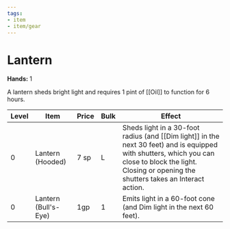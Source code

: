 ```yaml
---
tags:
- item
- item/gear
---
```

# Lantern

**Hands:** 1

A lantern sheds bright light and requires 1 pint of [[Oil]] to function for 6 hours.

| **Level** | **Item**             | **Price** | Bulk | Effect                                                                                                                                                                                                   |
| --------- | -------------------- | --------- | ---- | -------------------------------------------------------------------------------------------------------------------------------------------------------------------------------------------------------- |
| 0         | Lantern (Hooded)     | 7 sp      | L    | Sheds light in a 30-foot radius (and [[Dim light]] in the next 30 feet) and is equipped with shutters, which you can close to block the light. Closing or opening the shutters takes an Interact action. |
| 0         | Lantern (Bull's-Eye) | 1gp       | 1    | Emits light in a 60-foot cone (and Dim light in the next 60 feet).                                                                                                                                       |
